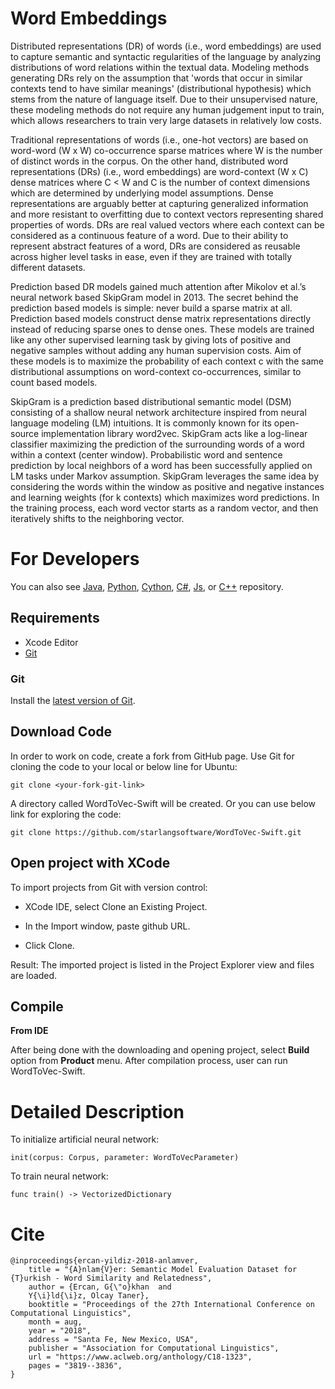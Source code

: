Word Embeddings
============

Distributed representations (DR) of words (i.e., word embeddings) are used to capture semantic and syntactic regularities of the language by analyzing distributions of word relations within the textual data. Modeling methods generating DRs rely on the assumption that 'words that occur in similar contexts tend to have similar meanings' (distributional hypothesis) which stems from the nature of language itself. Due to their unsupervised nature, these modeling methods do not require any human judgement input to train, which allows researchers to train very large datasets in relatively low costs.

Traditional representations of words (i.e., one-hot vectors) are based on word-word (W x W) co-occurrence sparse matrices where W is the number of distinct words in the corpus. On the other hand, distributed word representations (DRs) (i.e., word embeddings) are word-context (W x C) dense matrices where C < W and C is the number of context dimensions which are determined by underlying model assumptions. Dense representations are arguably better at capturing generalized information and more resistant to overfitting due to context vectors representing shared properties of words. DRs are real valued vectors where each context can be considered as a continuous feature of a word. Due to their ability to represent abstract features of a word, DRs are considered as reusable across higher level tasks in ease, even if they are trained with totally different datasets.

Prediction based DR models gained much attention after Mikolov et al.’s neural network based SkipGram model in 2013. The secret behind the prediction based models is simple: never build a sparse matrix at all. Prediction based models construct dense matrix representations directly instead of reducing sparse ones to dense ones. These models are trained like any other supervised learning task by giving lots of positive and negative samples without adding any human supervision costs. Aim of these models is to maximize the probability of each context c with the same distributional assumptions on word-context co-occurrences, similar to count based models.

SkipGram is a prediction based distributional semantic model (DSM) consisting of a shallow neural network architecture inspired from neural language modeling (LM) intuitions. It is commonly known for its open-source implementation library word2vec. SkipGram acts like a log-linear classifier maximizing the prediction of the surrounding words of a word within a context (center window). Probabilistic word and sentence prediction by local neighbors of a word has been successfully applied on LM tasks under Markov assumption. SkipGram leverages the same idea by considering the words within the window as positive and negative instances and learning weights (for k contexts) which maximizes word predictions. In the training process, each word vector starts as a random vector, and then iteratively shifts to the neighboring vector.

For Developers
============
You can also see [Java](https://github.com/olcaytaner/WordToVec), [Python](https://github.com/olcaytaner/WordToVec-Py), [Cython](https://github.com/olcaytaner/WordToVec-Cy), [C#](https://github.com/starlangsoftware/WordToVec-CS), [Js](https://github.com/starlangsoftware/WordToVec-Js), or [C++](https://github.com/olcaytaner/WordToVec-CPP) repository.

## Requirements

* Xcode Editor
* [Git](#git)

### Git

Install the [latest version of Git](https://git-scm.com/book/en/v2/Getting-Started-Installing-Git).

## Download Code

In order to work on code, create a fork from GitHub page. 
Use Git for cloning the code to your local or below line for Ubuntu:

	git clone <your-fork-git-link>

A directory called WordToVec-Swift will be created. Or you can use below link for exploring the code:

	git clone https://github.com/starlangsoftware/WordToVec-Swift.git

## Open project with XCode

To import projects from Git with version control:

* XCode IDE, select Clone an Existing Project.

* In the Import window, paste github URL.

* Click Clone.

Result: The imported project is listed in the Project Explorer view and files are loaded.


## Compile

**From IDE**

After being done with the downloading and opening project, select **Build** option from **Product** menu. After compilation process, user can run WordToVec-Swift.

Detailed Description
============

To initialize artificial neural network:

	init(corpus: Corpus, parameter: WordToVecParameter)

To train neural network:

	func train() -> VectorizedDictionary

# Cite

	@inproceedings{ercan-yildiz-2018-anlamver,
    	title = "{A}nlam{V}er: Semantic Model Evaluation Dataset for {T}urkish - Word Similarity and Relatedness",
    	author = {Ercan, G{\"o}khan  and
      	Y{\i}ld{\i}z, Olcay Taner},
    	booktitle = "Proceedings of the 27th International Conference on Computational Linguistics",
    	month = aug,
    	year = "2018",
    	address = "Santa Fe, New Mexico, USA",
    	publisher = "Association for Computational Linguistics",
    	url = "https://www.aclweb.org/anthology/C18-1323",
    	pages = "3819--3836",
	}
